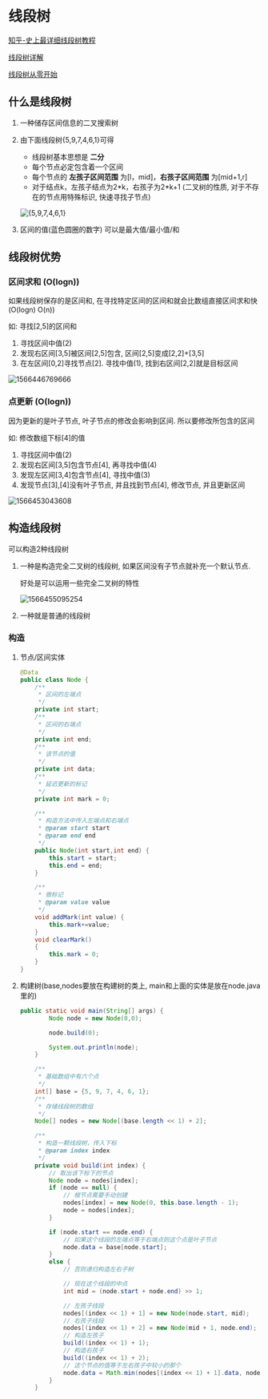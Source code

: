 # 线段树

[知乎-史上最详细线段树教程](https://zhuanlan.zhihu.com/p/34150142)

[线段树详解](https://blog.csdn.net/huangzihaoal/article/details/81813454#_2)

[线段树从零开始](https://blog.csdn.net/zearot/article/details/52280189)



## 什么是线段树

1.  一种储存区间信息的二叉搜索树

2.  由下面线段树{5,9,7,4,6,1}可得
    *   线段树基本思想是 **二分**
    *   每个节点必定包含着一个区间
    *   每个节点的 **左孩子区间范围** 为[l，mid]，**右孩子区间范围** 为[mid+1,r]
    *   对于结点k，左孩子结点为2\*k，右孩子为2*k+1 (二叉树的性质, 对于不存在的节点用特殊标识, 快速寻找子节点)
    
    ![{5,9,7,4,6,1}](区间操作2-线段树.assets/v2-d42ed6aa663ef610eee0bc8386087cd5_hd.jpg)
    
3.  区间的值(蓝色圆圈的数字) 可以是最大值/最小值/和



## 线段树优势

### 区间求和 (O(logn))

如果线段树保存的是区间和, 在寻找特定区间的区间和就会比数组直接区间求和快(O(logn) O(n))

如: 寻找[2,5]的区间和 

1.  寻找区间中值(2)
2.  发现右区间[3,5]被区间[2,5]包含, 区间[2,5]变成[2,2]+[3,5]
3.  在左区间[0,2]寻找节点[2].  寻找中值(1), 找到右区间[2,2]就是目标区间

![1566446769666](区间操作2-线段树.assets/1566446769666.png)



### 点更新 (O(logn))

因为更新的是叶子节点, 叶子节点的修改会影响到区间. 所以要修改所包含的区间

如: 修改数组下标[4]的值

1.  寻找区间中值(2)
2.  发现右区间[3,5]包含节点[4], 再寻找中值(4)
3.  发现左区间[3,4]包含节点[4], 寻找中值(3)
4.  发现节点[3],[4]没有叶子节点, 并且找到节点[4], 修改节点, 并且更新区间

![1566453043608](区间操作2-线段树.assets/1566453043608.png)





## 构造线段树

可以构造2种线段树

1.  一种是构造完全二叉树的线段树, 如果区间没有子节点就补充一个默认节点. 

    好处是可以运用一些完全二叉树的特性

    ![1566455095254](区间操作2-线段树.assets/1566455095254.png)

2.  一种就是普通的线段树



### 构造

1.  节点/区间实体

    ```java
    @Data
    public class Node {
        /**
         * 区间的左端点
         */
        private int start;
        /**
         * 区间的右端点
         */
        private int end;
        /**
         * 该节点的值
         */
        private int data;
        /**
         * 延迟更新的标记
         */
        private int mark = 0;
    
        /**
         * 构造方法中传入左端点和右端点
         * @param start start
         * @param end end
         */
        public Node(int start,int end) {
            this.start = start;
            this.end = end;
        }
    
        /**
         * 做标记
         * @param value value
         */
        void addMark(int value) {
            this.mark+=value;
        }
        void clearMark()
        {
            this.mark = 0;
        }
    }
    ```

    

2.  构建树(base,nodes要放在构建树的类上, main和上面的实体是放在node.java里的)

    ```java
    public static void main(String[] args) {
            Node node = new Node(0,0);
    
            node.build(0);
    
            System.out.println(node);
        }
    
        /**
         * 基础数组中有六个点
         */
        int[] base = {5, 9, 7, 4, 6, 1};
        /**
         * 存储线段树的数组
         */
        Node[] nodes = new Node[(base.length << 1) + 2];
    
        /**
         * 构造一颗线段树，传入下标
         * @param index index
         */
        private void build(int index) {
            // 取出该下标下的节点
            Node node = nodes[index];
            if (node == null) {
                // 根节点需要手动创建
                nodes[index] = new Node(0, this.base.length - 1);
                node = nodes[index];
            }
    
            if (node.start == node.end) {
                // 如果这个线段的左端点等于右端点则这个点是叶子节点
                node.data = base[node.start];
            }
            else {
                // 否则递归构造左右子树
    
                // 现在这个线段的中点
                int mid = (node.start + node.end) >> 1;
    
                // 左孩子线段
                nodes[(index << 1) + 1] = new Node(node.start, mid);
                // 右孩子线段
                nodes[(index << 1) + 2] = new Node(mid + 1, node.end);
                // 构造左孩子
                build((index << 1) + 1);
                // 构造右孩子
                build((index << 1) + 2);
                // 这个节点的值等于左右孩子中较小的那个
                node.data = Math.min(nodes[(index << 1) + 1].data, nodes[(index << 1) + 2].data);
            }
        }
    ```

